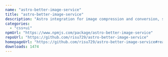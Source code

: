 ```yaml
---
name: "astro-better-image-service"
title: "astro-better-image-service"
description: "Astro integration for image compression and conversion, superseding Astro's default image service."
categories:
  - "css+ui"
npmUrl: "https://www.npmjs.com/package/astro-better-image-service"
repoUrl: "https://github.com/risu729/astro-better-image-service"
homepageUrl: "https://github.com/risu729/astro-better-image-service#readme"
downloads: 1474
---
```

